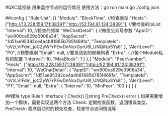 #QKC监视器
    用来监控节点的运行情况
    使用方法：go run main.go ./cofig.json

##config
    {
      "RulerList": [{
        "Module": "BlockTime",     //检查类型
        "Hosts": ["http://13.228.159.171:38391","http://52.194.81.124:38391"],     //要检查的IpList
        "Interval": 10,     //检查的频率
        "WeChatDetail": {     //微信公众号参数
          "AppID": "wx900ca629d0906a34",
          "AppSecret": "1d51ae95382ce4a4b81885b785f469fa",
          "TemplateId": "oVzLVIFdm_joCZyWFrPEwDnNcxGyrU6I_UNQiNpSYs8"
        },
        "AlertLevel": "P0",     //预警级别
        "Email": null,     //要发送到的邮箱列表
        "Extra": {     //每个Module私有的配置
          "Interval": 10,
          "MaxBlock": 1
        }
      },{
        "Module": "PeerNumber",
        "Hosts": ["http://13.228.159.171:38391","http://52.194.81.124:38391"],
        "Interval": 10,
        "WeChatDetail": {
          "AppID": "wx900ca629d0906a34",
          "AppSecret": "1d51ae95382ce4a4b81885b785f469fa",
          "TemplateId": "oVzLVIFdm_joCZyWFrPEwDnNcxGyrU6I_UNQiNpSYs8"
        },
        "AlertLevel": "P1",
        "Email": null,
        "Extra": {
          "Interval": 10,
          "MinPeer": 100
        }
      }
      ]
    }
    

##模块
    type RulerI interface {
    	Check() []string
    	PreCheck() error
    }
    如果需要增加一个模块，需要实现这两个方法
             Check: 定期检查函数，返回错误类型，
             PreCheck: 程序启动时的预先检查，检查节点访问情况等
